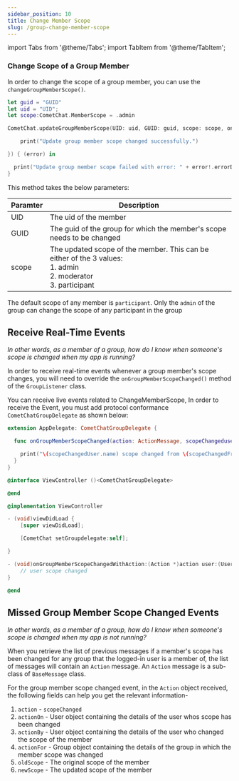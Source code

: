 ```yaml
---
sidebar_position: 10
title: Change Member Scope
slug: /group-change-member-scope
---
```


import Tabs from '@theme/Tabs';
import TabItem from '@theme/TabItem';

### Change Scope of a Group Member

In order to change the scope of a group member, you can use the `changeGroupMemberScope()`.

<Tabs>
<TabItem value="Swift" label="Swift">

```swift
let guid = "GUID"
let uid = "UID";
let scope:CometChat.MemberScope = .admin

CometChat.updateGroupMemberScope(UID: uid, GUID: guid, scope: scope, onSuccess: { (response) in

 	print("Update group member scope changed successfully.")

}) { (error) in

  print("Update group member scope failed with error: " + error!.errorDescription);
}
```

</TabItem>
</Tabs>

This method takes the below parameters:

| Paramter | Description                                                                                                            |
| -------- | ---------------------------------------------------------------------------------------------------------------------- |
| UID      | The uid of the member                                                                                                  |
| GUID     | The guid of the group for which the member's scope needs to be changed                                                 |
| scope    | The updated scope of the member. This can be either of the 3 values:<br/> 1. admin<br/>2. moderator<br/>3. participant |

The default scope of any member is `participant`. Only the `admin` of the group can change the scope of any participant in the group

## Receive Real-Time Events

_In other words, as a member of a group, how do I know when someone's scope is changed when my app is running?_

In order to receive real-time events whenever a group member's scope changes, you will need to override the `onGroupMemberScopeChanged()` method of the `GroupListener` class.

You can receive live events related to ChangeMemberScope, In order to receive the Event, you must add protocol conformance `CometChatGroupDelegate` as shown below:

<Tabs>
<TabItem value="Swift" label="Swift">

```swift
extension AppDelegate: CometChatGroupDelegate {

  func onGroupMemberScopeChanged(action: ActionMessage, scopeChangeduser: User, scopeChangedBy: User, scopeChangedTo: String, scopeChangedFrom: String, group: Group) {

    print("\(scopeChangedUser.name) scope changed from \(scopeChangedFrom) to \(scopeChangedTo) by \(scopeChangedBy.name) in the group \(group.name).")
  }
}
```

</TabItem>
<TabItem value="Objective C" label="Objective C">

```objectivec
@interface ViewController ()<CometChatGroupDelegate>

@end

@implementation ViewController

- (void)viewDidLoad {
    [super viewDidLoad];

    [CometChat setGroupdelegate:self];

}

- (void)onGroupMemberScopeChangedWithAction:(Action *)action user:(User * _Nonnull)user scopeChangedTo:(NSString * _Nonnull)scopeChangedTo scopeChangedFrom:(NSString * _Nonnull)scopeChangedFrom group:(Group * _Nonnull)group {
    // user scope changed
}

@end
```

</TabItem>
</Tabs>

## Missed Group Member Scope Changed Events

_In other words, as a member of a group, how do I know when someone's scope is changed when my app is not running?_

When you retrieve the list of previous messages if a member's scope has been changed for any group that the logged-in user is a member of, the list of messages will contain an `Action` message. An `Action` message is a sub-class of `BaseMessage` class.

For the group member scope changed event, in the `Action` object received, the following fields can help you get the relevant information-

1. `action` - `scopeChanged`
2. `actionOn` - User object containing the details of the user whos scope has been changed
3. `actionBy` - User object containing the details of the user who changed the scope of the member
4. `actionFor` - Group object containing the details of the group in which the member scope was changed
5. `oldScope` - The original scope of the member
6. `newScope` - The updated scope of the member
